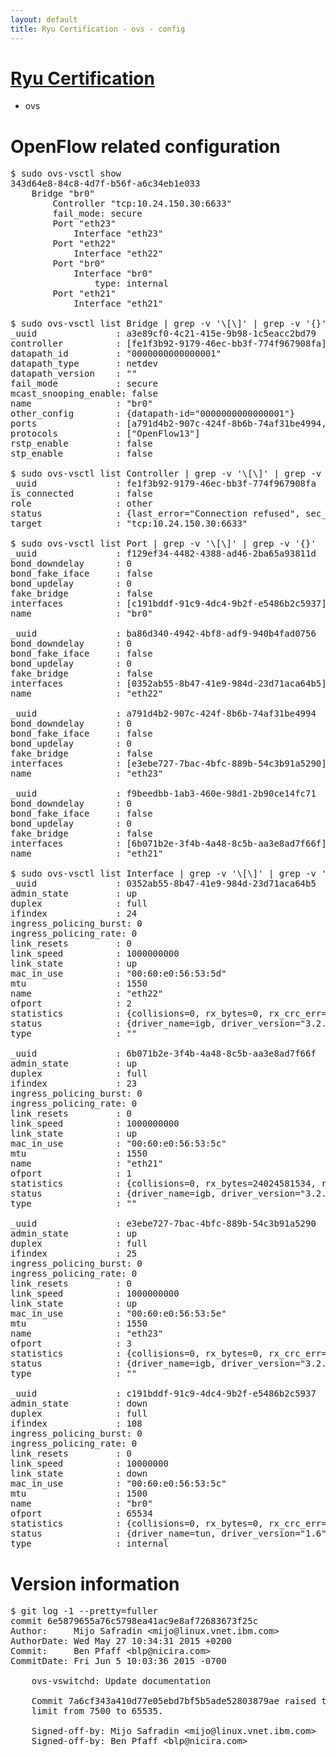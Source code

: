 ```yaml
---
layout: default
title: Ryu Certification - ovs - config
---
```

# [Ryu Certification](http://osrg.github.io/ryu/certification.html)
* ovs 

# OpenFlow related configuration
<pre>
$ sudo ovs-vsctl show
343d64e8-84c8-4d7f-b56f-a6c34eb1e033
    Bridge "br0"
        Controller "tcp:10.24.150.30:6633"
        fail_mode: secure
        Port "eth23"
            Interface "eth23"
        Port "eth22"
            Interface "eth22"
        Port "br0"
            Interface "br0"
                type: internal
        Port "eth21"
            Interface "eth21"

$ sudo ovs-vsctl list Bridge | grep -v '\[\]' | grep -v '{}'
_uuid               : a3e89cf0-4c21-415e-9b98-1c5eacc2bd79
controller          : [fe1f3b92-9179-46ec-bb3f-774f967908fa]
datapath_id         : "0000000000000001"
datapath_type       : netdev
datapath_version    : "<built-in>"
fail_mode           : secure
mcast_snooping_enable: false
name                : "br0"
other_config        : {datapath-id="0000000000000001"}
ports               : [a791d4b2-907c-424f-8b6b-74af31be4994, ba86d340-4942-4bf8-adf9-940b4fad0756, f129ef34-4482-4388-ad46-2ba65a93811d, f9beedbb-1ab3-460e-98d1-2b90ce14fc71]
protocols           : ["OpenFlow13"]
rstp_enable         : false
stp_enable          : false

$ sudo ovs-vsctl list Controller | grep -v '\[\]' | grep -v '{}'
_uuid               : fe1f3b92-9179-46ec-bb3f-774f967908fa
is_connected        : false
role                : other
status              : {last_error="Connection refused", sec_since_disconnect="2", state=BACKOFF}
target              : "tcp:10.24.150.30:6633"

$ sudo ovs-vsctl list Port | grep -v '\[\]' | grep -v '{}'
_uuid               : f129ef34-4482-4388-ad46-2ba65a93811d
bond_downdelay      : 0
bond_fake_iface     : false
bond_updelay        : 0
fake_bridge         : false
interfaces          : [c191bddf-91c9-4dc4-9b2f-e5486b2c5937]
name                : "br0"

_uuid               : ba86d340-4942-4bf8-adf9-940b4fad0756
bond_downdelay      : 0
bond_fake_iface     : false
bond_updelay        : 0
fake_bridge         : false
interfaces          : [0352ab55-8b47-41e9-984d-23d71aca64b5]
name                : "eth22"

_uuid               : a791d4b2-907c-424f-8b6b-74af31be4994
bond_downdelay      : 0
bond_fake_iface     : false
bond_updelay        : 0
fake_bridge         : false
interfaces          : [e3ebe727-7bac-4bfc-889b-54c3b91a5290]
name                : "eth23"

_uuid               : f9beedbb-1ab3-460e-98d1-2b90ce14fc71
bond_downdelay      : 0
bond_fake_iface     : false
bond_updelay        : 0
fake_bridge         : false
interfaces          : [6b071b2e-3f4b-4a48-8c5b-aa3e8ad7f66f]
name                : "eth21"

$ sudo ovs-vsctl list Interface | grep -v '\[\]' | grep -v '{}'
_uuid               : 0352ab55-8b47-41e9-984d-23d71aca64b5
admin_state         : up
duplex              : full
ifindex             : 24
ingress_policing_burst: 0
ingress_policing_rate: 0
link_resets         : 0
link_speed          : 1000000000
link_state          : up
mac_in_use          : "00:60:e0:56:53:5d"
mtu                 : 1550
name                : "eth22"
ofport              : 2
statistics          : {collisions=0, rx_bytes=0, rx_crc_err=0, rx_dropped=0, rx_errors=0, rx_frame_err=0, rx_over_err=0, rx_packets=0, tx_bytes=18089315792, tx_dropped=0, tx_errors=0, tx_packets=12064077}
status              : {driver_name=igb, driver_version="3.2.10-k", firmware_version="2.10-9"}
type                : ""

_uuid               : 6b071b2e-3f4b-4a48-8c5b-aa3e8ad7f66f
admin_state         : up
duplex              : full
ifindex             : 23
ingress_policing_burst: 0
ingress_policing_rate: 0
link_resets         : 0
link_speed          : 1000000000
link_state          : up
mac_in_use          : "00:60:e0:56:53:5c"
mtu                 : 1550
name                : "eth21"
ofport              : 1
statistics          : {collisions=0, rx_bytes=24024581534, rx_crc_err=0, rx_dropped=0, rx_errors=0, rx_frame_err=0, rx_over_err=0, rx_packets=16026376, tx_bytes=0, tx_dropped=0, tx_errors=0, tx_packets=0}
status              : {driver_name=igb, driver_version="3.2.10-k", firmware_version="2.10-9"}
type                : ""

_uuid               : e3ebe727-7bac-4bfc-889b-54c3b91a5290
admin_state         : up
duplex              : full
ifindex             : 25
ingress_policing_burst: 0
ingress_policing_rate: 0
link_resets         : 0
link_speed          : 1000000000
link_state          : up
mac_in_use          : "00:60:e0:56:53:5e"
mtu                 : 1550
name                : "eth23"
ofport              : 3
statistics          : {collisions=0, rx_bytes=0, rx_crc_err=0, rx_dropped=0, rx_errors=0, rx_frame_err=0, rx_over_err=0, rx_packets=0, tx_bytes=1176922500, tx_dropped=0, tx_errors=0, tx_packets=784615}
status              : {driver_name=igb, driver_version="3.2.10-k", firmware_version="2.10-9"}
type                : ""

_uuid               : c191bddf-91c9-4dc4-9b2f-e5486b2c5937
admin_state         : down
duplex              : full
ifindex             : 108
ingress_policing_burst: 0
ingress_policing_rate: 0
link_resets         : 0
link_speed          : 10000000
link_state          : down
mac_in_use          : "00:60:e0:56:53:5c"
mtu                 : 1500
name                : "br0"
ofport              : 65534
statistics          : {collisions=0, rx_bytes=0, rx_crc_err=0, rx_dropped=0, rx_errors=0, rx_frame_err=0, rx_over_err=0, rx_packets=0, tx_bytes=0, tx_dropped=0, tx_errors=0, tx_packets=0}
status              : {driver_name=tun, driver_version="1.6", firmware_version="N/A"}
type                : internal
</pre>

# Version information
<pre>
$ git log -1 --pretty=fuller
commit 6e5879655a76c5798ea41ac9e8af72683673f25c
Author:     Mijo Safradin &lt;mijo@linux.vnet.ibm.com&gt;
AuthorDate: Wed May 27 10:34:31 2015 +0200
Commit:     Ben Pfaff &lt;blp@nicira.com&gt;
CommitDate: Fri Jun 5 10:03:36 2015 -0700

    ovs-vswitchd: Update documentation
    
    Commit 7a6cf343a410d77e05ebd7bf5b5ade52803879ae raised the MAXFD
    limit from 7500 to 65535.
    
    Signed-off-by: Mijo Safradin &lt;mijo@linux.vnet.ibm.com&gt;
    Signed-off-by: Ben Pfaff &lt;blp@nicira.com&gt;
</pre>
